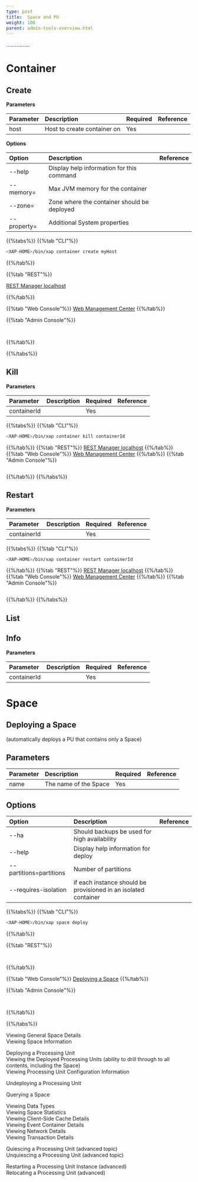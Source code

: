 ```yaml
---
type: post
title:  Space and PU
weight: 100
parent: admin-tools-overview.html
---
```


................
 
 
#  Container 

## Create 

**Parameters**

|  Parameter  |  Description    | Required | Reference |
|:-----|:-----|:----------------------------|:---------|
| host   |  Host to create container on | Yes | | 

**Options** 

|  Option  |  Description    |  Reference |
|:-----|:-----|:----------------------------|
| --help      |  Display help information for this command    |  |
| --memory=   |  Max JVM memory for the container    |  |
| --zone=     |  Zone where the container should be deployed   |  |
| --property=  | Additional System properties|  |


{{%tabs%}}
{{%tab "CLI"%}}

```bash
<XAP-HOME>/bin/xap container create myHost
```
{{%/tab%}}

{{%tab "REST"%}}

 
[REST Manager localhost](http://localhost:8090/v1/index.html#!/Containers/post_containers)
 
{{%/tab%}}


{{%tab "Web Console"%}}
[Web Management Center](/xap/12.3/admin/web-management-common-view.html)
{{%/tab%}} 

{{%tab "Admin Console"%}}

```bash
 
```
{{%/tab%}}

{{%/tabs%}}
 
## Kill 

**Parameters**
 
|  Parameter  |  Description    | Required | Reference |
|:-----|:-----|:----------------------------|:---------|
| containerId   |    | Yes | | 
 
{{%tabs%}}
{{%tab "CLI"%}}
```bash
<XAP-HOME>/bin/xap container kill containerId
```
{{%/tab%}}
{{%tab "REST"%}}
[REST Manager localhost](http://localhost:8090/v1/index.html#!/Containers/post_containers)
{{%/tab%}}
{{%tab "Web Console"%}}
[Web Management Center](/xap/12.3/admin/web-management-common-view.html)
{{%/tab%}} 
{{%tab "Admin Console"%}}

```bash
```
{{%/tab%}}
{{%/tabs%}}
 
## Restart

**Parameters**
 
|  Parameter  |  Description    | Required | Reference |
|:-----|:-----|:----------------------------|:---------|
| containerId   |    | Yes | | 
 
{{%tabs%}}
{{%tab "CLI"%}}
```bash
<XAP-HOME>/bin/xap container restart containerId
```
{{%/tab%}}
{{%tab "REST"%}}
[REST Manager localhost](http://localhost:8090/v1/index.html#!/Containers/post_containers)
{{%/tab%}}
{{%tab "Web Console"%}}
[Web Management Center](/xap/12.3/admin/web-management-common-view.html)
{{%/tab%}} 
{{%tab "Admin Console"%}}

```bash
```
{{%/tab%}}
{{%/tabs%}}

## List 


## Info

**Parameters**
 
|  Parameter  |  Description    | Required | Reference |
|:-----|:-----|:----------------------------|:---------|
| containerId   |    | Yes | | 

 
# Space

## Deploying a Space 
(automatically deploys a PU that contains only a Space)

##  Parameters

|  Parameter  |  Description    | Required | Reference |
|:-----|:-----|:----------------------------|:---------|
| name    |  The name of the Space | Yes | | 

## Options 

|  Option  |  Description    |  Reference |
|:-----|:-----|:----------------------------|
| --ha       |  Should backups be used for high availability | |
| --help    |  Display help information for deploy    |  |
| --partitions=partitions    |  Number of partitions    |  |
| --requires-isolation   | if each instance should be provisioned in an isolated container|  |


{{%tabs%}}
{{%tab "CLI"%}}

```bash
<XAP-HOME>/bin/xap space deploy 
```
{{%/tab%}}

{{%tab "REST"%}}

```bash
 
```
{{%/tab%}}


{{%tab "Web Console"%}}
[Deploying a Space](/xap/12.3/admin/web-management-deploy-space.html)
{{%/tab%}} 

{{%tab "Admin Console"%}}

```bash
 
```
{{%/tab%}}

{{%/tabs%}}




Viewing General Space Details<br>
Viewing Space Information<br>

Deploying a Processing Unit<br>
Viewing the Deployed Processing Units (ability to drill through to all contents, including the Space)<br>
Viewing Processing Unit Configuration Information<br>

Undeploying a Processing Unit


Querying a Space

Viewing Data Types<br>
Viewing Space Statistics<br>
Viewing Client-Side Cache Details<br>
Viewing Event Container Details<br>
Viewing Network Details<br>
Viewing Transaction Details<br>

Quiescing a Processing Unit (advanced topic)<br>
Unquiescing a Processing Unit (advanced topic)

Restarting a Processing Unit Instance (advanced)<br>
Relocating a Processing Unit (advanced) 